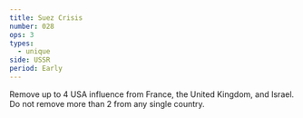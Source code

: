 ```yaml
---
title: Suez Crisis
number: 028
ops: 3
types:
  - unique
side: USSR
period: Early
---
```

Remove up to 4 USA influence from France, the United Kingdom, and Israel. Do not remove more than 2 from any single country.
